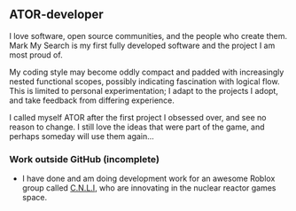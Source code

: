 ## ATOR-developer

I love software, open source communities, and the people who create them. Mark My Search is my first fully developed software and the project I am most proud of.

My coding style may become oddly compact and padded with increasingly nested functional scopes, possibly indicating fascination with logical flow. This is limited to personal experimentation; I adapt to the projects I adopt, and take feedback from differing experience.

I called myself ATOR after the first project I obsessed over, and see no reason to change. I still love the ideas that were part of the game, and perhaps someday will use them again…

### Work outside GitHub (incomplete)

- I have done and am doing development work for an awesome Roblox group called [C.N.L.I](https://www.roblox.com/groups/5839988), who are innovating in the nuclear reactor games space.

<!--
**ator-dev/ator-dev** is a ✨ _special_ ✨ repository because its `README.md` (this file) appears on your GitHub profile.

Here are some ideas to get you started:

- 🔭 I’m currently working on ...
- 🌱 I’m currently learning ...
- 👯 I’m looking to collaborate on ...
- 🤔 I’m looking for help with ...
- 💬 Ask me about ...
- 📫 How to reach me: ...
- 😄 Pronouns: ...
- ⚡ Fun fact: ...
-->
